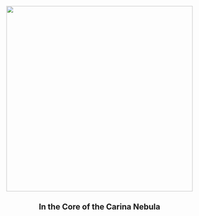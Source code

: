 
<p align="center"><img src="https://apod.nasa.gov/apod/image/2402/Carina_Taylor_960.jpg" width="500" height="500"></p>
<h2 align="center"> In the Core of the Carina Nebula </h2>
